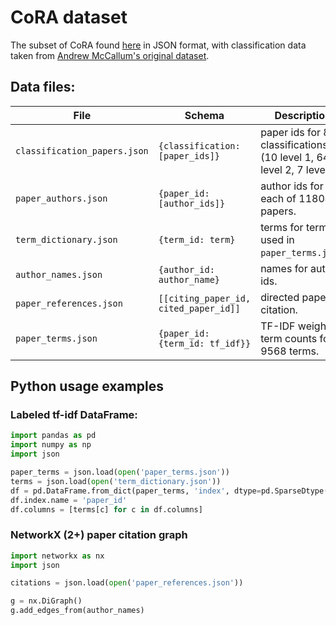 # CoRA dataset
The subset of CoRA found [here](https://sites.google.com/site/semanticbasedregularization/home/software/experiments_on_cora) in JSON format, 
with classification data taken from [Andrew McCallum's original dataset](https://people.cs.umass.edu/~mccallum/data.html).

## Data files:
| File                         |  Schema                               |Description                                                                                          |
|------------------------------|---------------------------------------|----------------------------------------------------------------------|
| `classification_papers.json` | `{classification: [paper_ids]}`       | paper ids for 81 classifications (10 level 1, 64 level 2, 7 level 3) |
| `paper_authors.json`         | `{paper_id: [author_ids]}`            | author ids for each of 11804 papers.                                 |
| `term_dictionary.json`       | `{term_id: term}`                     | terms for term ids used in `paper_terms.json`.                       |
| `author_names.json`          | `{author_id: author_name}`            | names for author ids.                                                |
| `paper_references.json`      | `[[citing_paper_id, cited_paper_id]]` | directed paper citation.                                             |
| `paper_terms.json`           | `{paper_id: {term_id: tf_idf}}`       | TF-IDF weighted term counts for 9568 terms.                          |

## Python usage examples
### Labeled tf-idf DataFrame:
```python
import pandas as pd
import numpy as np
import json

paper_terms = json.load(open('paper_terms.json'))
terms = json.load(open('term_dictionary.json'))
df = pd.DataFrame.from_dict(paper_terms, 'index', dtype=pd.SparseDtype('float', 0)).fillna(0) 
df.index.name = 'paper_id'
df.columns = [terms[c] for c in df.columns]
```

### NetworkX (2+) paper citation graph
```python
import networkx as nx
import json

citations = json.load(open('paper_references.json'))

g = nx.DiGraph()
g.add_edges_from(author_names)
```
